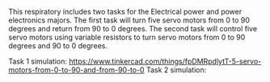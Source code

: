 This respiratory includes two tasks for the Electrical power and power electronics majors. The first task will turn five servo motors from 
0 to 90 degrees and return from 90 to 0 degrees. The second task will control five servo motors using variable resistors to turn servo motors from 0 to 90 degrees and 90 to 0 degrees.


Task 1 simulation: https://www.tinkercad.com/things/fpDMRpdlytT-5-servo-motors-from-0-to-90-and-from-90-to-0 
Task 2 simulation:  
